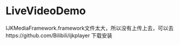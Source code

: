 # LiveVideoDemo
IJKMediaFramework.framework文件太大，所以没有上传上去，可以去https://github.com/Bilibili/ijkplayer 下载安装

